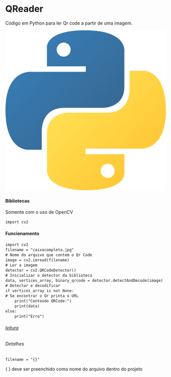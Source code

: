 # QReader

Código em Python para ler Qr code a partir de uma imagem.


![](https://raw.githubusercontent.com/mxtqn/QReader/main/icon.png)
#### Bibliotecas

Somente com o uso de OpenCV

```
import cv2
```

#### Funcionamento

```
import cv2
filename = "caixacompleta.jpg"                                          # Nome do arquivo que contem o Qr Code
image = cv2.imread(filename)                                            # Ler a imagem
detector = cv2.QRCodeDetector()                                         # Inicializar o detector da biblioteca
data, vertices_array, binary_qrcode = detector.detectAndDecode(image)   # Detectar e decodificar
if vertices_array is not None:                                          # Se encontrar o Qr printa o URL
    print("Conteúdo QRCode:")
    print(data)
else:
    print("Erro")
``` 
###### [leitura](https://github.com/mxtqn/qr_code/blob/main/leitura)
###### Detalhes 
```
filename = "{}" 
```
{ } deve ser preenchido como nome do arquivo dentro do projeto


